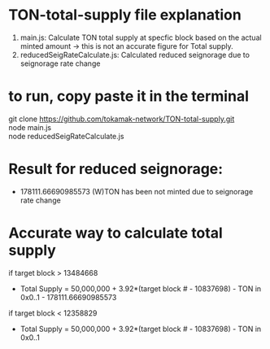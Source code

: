 # TON-total-supply file explanation
 1. main.js: Calculate TON total supply at specfic block based on the actual minted amount -> this is not an accurate figure for Total supply.
 2. reducedSeigRateCalculate.js: Calculated reduced seignorage due to seignorage rate change

# to run, copy paste it in the terminal
git clone https://github.com/tokamak-network/TON-total-supply.git <br>
node main.js <br>
node reducedSeigRateCalculate.js <br>

# Result for reduced seignorage: 
- 178111.66690985573 (W)TON has been not minted due to seignorage rate change 

# Accurate way to calculate total supply
if target block > 13484668 <br>
- Total Supply = 50,000,000 + 3.92*(target block # - 10837698) - TON in 0x0..1 - 178111.66690985573 <br>

if target block < 12358829 <br>
- Total Supply = 50,000,000 + 3.92*(target block # - 10837698) - TON in 0x0..1 <br>
